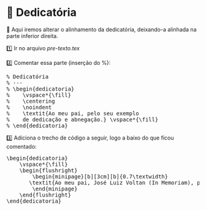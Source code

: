 # :memo: Dedicatória

:speech_balloon: Aqui iremos alterar o alinhamento da dedicatória, deixando-a alinhada na parte inferior direita.

:one: Ir no arquivo *pre-texto.tex*

:two: Comentar essa parte (inserção do %):

<pre>
% Dedicatória
% ---
% \begin{dedicatoria}
%    \vspace*{\fill}
%    \centering
%    \noindent
%    \textit{Ao meu pai, pelo seu exemplo 
%    de dedicação e abnegação.} \vspace*{\fill}
% \end{dedicatoria}
</pre>

:three: Adiciona o trecho de código a seguir, logo a baixo do que ficou comentado: 

<pre>
\begin{dedicatoria}
    \vspace*{\fill}
    \begin{flushright}
        \begin{minipage}[b][3cm][b]{0.7\textwidth}
       \textit{Ao meu pai, José Luiz Voltan (In Memoriam), pelo seu exemplo de dedicação e abnegação.}
        \end{minipage}
    \end{flushright}
\end{dedicatoria}
</pre>
